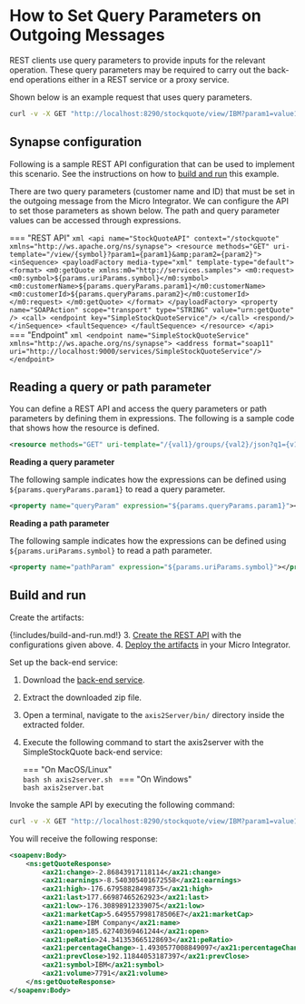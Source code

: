 # How to Set Query Parameters on Outgoing Messages

REST clients use query parameters to provide inputs for the relevant operation. These query parameters may be required to carry out the back-end operations either in a REST service or a proxy service.

Shown below is an example request that uses query parameters.

```bash
curl -v -X GET "http://localhost:8290/stockquote/view/IBM?param1=value1&param2=value2"
```

## Synapse configuration

Following is a sample REST API configuration that can be used to implement this scenario. See the instructions on how to [build and run](#build-and-run) this example.

There are two query parameters (customer name and ID) that must be set in the outgoing message from the Micro Integrator. We can configure the API to set those parameters as shown below. The path and query parameter values can be accessed through expressions.

=== "REST API"
    ```xml
    <api name="StockQuoteAPI" context="/stockquote" xmlns="http://ws.apache.org/ns/synapse">
        <resource methods="GET" uri-template="/view/{symbol}?param1={param1}&amp;param2={param2}">
            <inSequence>
                <payloadFactory media-type="xml" template-type="default">
                    <format>
                        <m0:getQuote xmlns:m0="http://services.samples">
                            <m0:request>
                                <m0:symbol>${params.uriParams.symbol}</m0:symbol>
                                <m0:customerName>${params.queryParams.param1}</m0:customerName>
                                <m0:customerId>${params.queryParams.param2}</m0:customerId>
                            </m0:request>
                        </m0:getQuote>
                    </format>
                </payloadFactory>
                <property name="SOAPAction" scope="transport" type="STRING" value="urn:getQuote" />
                <call>
                    <endpoint key="SimpleStockQuoteService"/>
                </call>
                <respond/>
            </inSequence>
            <faultSequence>
            </faultSequence>
        </resource>
    </api>
    ```
=== "Endpoint"
    ```xml
    <endpoint name="SimpleStockQuoteService" xmlns="http://ws.apache.org/ns/synapse">
        <address format="soap11" uri="http://localhost:9000/services/SimpleStockQuoteService"/>
    </endpoint>
    ```

## Reading a query or path parameter

You can define a REST API and access the query parameters or path parameters by defining them in expressions. The following is a sample code that shows how the resource is defined.

```xml
<resource methods="GET" uri-template="/{val1}/groups/{val2}/json?q1={v1}&amp;q2={v2}">
```

**Reading a query parameter**

The following sample indicates how the expressions can be defined using `${params.queryParams.param1}` to read a query parameter.

```xml
<property name="queryParam" expression="${params.queryParams.param1}"></property>
```

**Reading a path parameter**

The following sample indicates how the expressions can be defined using `${params.uriParams.symbol}` to read a path parameter.

```xml
<property name="pathParam" expression="${params.uriParams.symbol}"></property>
```

## Build and run

Create the artifacts:

{!includes/build-and-run.md!}
3. [Create the REST API]({{base_path}}/develop/creating-artifacts/creating-an-api) with the configurations given above.
4. [Deploy the artifacts]({{base_path}}/develop/deploy-artifacts) in your Micro Integrator.

Set up the back-end service:

1. Download the [back-end service](https://github.com/wso2-docs/WSO2_EI/blob/master/Back-End-Service/axis2Server.zip).
2. Extract the downloaded zip file.
3. Open a terminal, navigate to the `axis2Server/bin/` directory inside the extracted folder.
4. Execute the following command to start the axis2server with the SimpleStockQuote back-end service:

    === "On MacOS/Linux"   
          ```bash
          sh axis2server.sh
          ```
    === "On Windows"               
          ```bash
          axis2server.bat
          ```

Invoke the sample API by executing the following command:

```bash
curl -v -X GET "http://localhost:8290/stockquote/view/IBM?param1=value1&param2=value2"
```

You will receive the following response:

```xml
<soapenv:Body>
    <ns:getQuoteResponse>
        <ax21:change>-2.86843917118114</ax21:change>
        <ax21:earnings>-8.540305401672558</ax21:earnings>
        <ax21:high>-176.67958828498735</ax21:high>
        <ax21:last>177.66987465262923</ax21:last>
        <ax21:low>-176.30898912339075</ax21:low>
        <ax21:marketCap>5.649557998178506E7</ax21:marketCap>
        <ax21:name>IBM Company</ax21:name>
        <ax21:open>185.62740369461244</ax21:open>
        <ax21:peRatio>24.341353665128693</ax21:peRatio>
        <ax21:percentageChange>-1.4930577008849097</ax21:percentageChange>
        <ax21:prevClose>192.11844053187397</ax21:prevClose>
        <ax21:symbol>IBM</ax21:symbol>
        <ax21:volume>7791</ax21:volume>
    </ns:getQuoteResponse>
</soapenv:Body>
```
